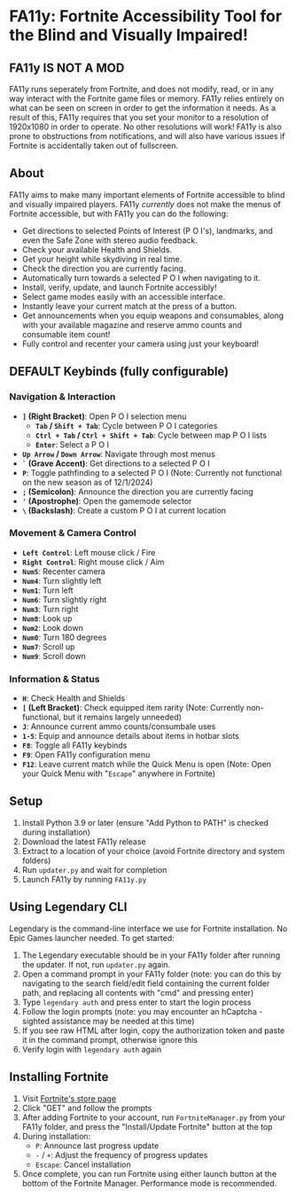 # FA11y: Fortnite Accessibility Tool for the Blind and Visually Impaired!

## FA11y IS NOT A MOD
FA11y runs seperately from Fortnite, and does not modify, read, or in any way interact with the Fortnite game files or memory. FA11y relies entirely on what can be seen on screen in order to get the information it needs. As a result of this, FA11y requires that you set your monitor to a resolution of 1920x1080 in order to operate. No other resolutions will work! FA11y is also prone to obstructions from notifications, and will also have various issues if Fortnite is accidentally taken out of fullscreen.

## About
FA11y aims to make many important elements of Fortnite accessible to blind and visually impaired players. FA11y *currently* does not make the menus of Fortnite accessible, but with FA11y you can do the following:

- Get directions to selected Points of Interest (P O I's), landmarks, and even the Safe Zone with stereo audio feedback.
- Check your available Health and Shields.
- Get your height while skydiving in real time.
- Check the direction you are currently facing.
- Automatically turn towards a selected P O I when navigating to it.
- Install, verify, update, and launch Fortnite accessibly!
- Select game modes easily with an accessible interface.
- Instantly leave your current match at the press of a button.
- Get announcements when you equip weapons and consumables, along with your available magazine and reserve ammo counts and consumable item count!
- Fully control and recenter your camera using just your keyboard!

## DEFAULT Keybinds (fully configurable)

### Navigation & Interaction
- **`]` (Right Bracket)**: Open P O I selection menu
  - **`Tab` / `Shift + Tab`**: Cycle between P O I categories
  - **`Ctrl + Tab` / `Ctrl + Shift + Tab`**: Cycle between map P O I lists
  - **`Enter`**: Select a P O I
- **`Up Arrow` / `Down Arrow`**: Navigate through most menus
- **`` ` `` (Grave Accent)**: Get directions to a selected P O I
- **`P`**: Toggle pathfinding to a selected P O I (Note: Currently not functional on the new season as of 12/1/2024)
- **`;` (Semicolon)**: Announce the direction you are currently facing
- **`'` (Apostrophe)**: Open the gamemode selector
- **`\` (Backslash)**: Create a custom P O I at current location

### Movement & Camera Control
- **`Left Control`**: Left mouse click / Fire
- **`Right Control`**: Right mouse click / Aim
- **`Num5`**: Recenter camera
- **`Num4`**: Turn slightly left
- **`Num1`**: Turn left
- **`Num6`**: Turn slightly right
- **`Num3`**: Turn right
- **`Num8`**: Look up
- **`Num2`**: Look down
- **`Num0`**: Turn 180 degrees
- **`Num7`**: Scroll up
- **`Num9`**: Scroll down

### Information & Status
- **`H`**: Check Health and Shields
- **`[` (Left Bracket)**: Check equipped item rarity (Note: Currently non-functional, but it remains largely unneeded)
- **`J`**: Announce current ammo counts/consumbale uses
- **`1-5`**: Equip and announce details about items in hotbar slots
- **`F8`**: Toggle all FA11y keybinds
- **`F9`**: Open FA11y configuration menu
- **`F12`**: Leave current match while the Quick Menu is open (Note: Open your Quick Menu with "`Escape`" anywhere in Fortnite)

## Setup
1. Install Python 3.9 or later (ensure "Add Python to PATH" is checked during installation)
2. Download the latest FA11y release
3. Extract to a location of your choice (avoid Fortnite directory and system folders)
4. Run `updater.py` and wait for completion
5. Launch FA11y by running `FA11y.py`

## Using Legendary CLI
Legendary is the command-line interface we use for Fortnite installation. No Epic Games launcher needed. To get started:

1. The Legendary executable should be in your FA11y folder after running the updater. If not, run `updater.py` again.
2. Open a command prompt in your FA11y folder (note: you can do this by navigating to the search field/edit field containing the current folder path, and replacing all contents with "cmd" and pressing enter)
3. Type `legendary auth` and press enter to start the login process
4. Follow the login prompts (note: you may encounter an hCaptcha - sighted assistance may be needed at this time)
5. If you see raw HTML after login, copy the authorization token and paste it in the command prompt, otherwise ignore this
6. Verify login with `legendary auth` again

## Installing Fortnite
1. Visit [Fortnite's store page](https://store.epicgames.com/en-US/p/fortnite)
2. Click "GET" and follow the prompts
3. After adding Fortnite to your account, run `FortniteManager.py` from your FA11y folder, and press the "Install/Update Fortnite" button at the top
4. During installation:
   - `P`: Announce last progress update
   - `-` / `+`: Adjust the frequency of progress updates
   - `Escape`: Cancel installation
5. Once complete, you can run Fortnite using either launch button at the bottom of the Fortnite Manager. Performance mode is recommended.
